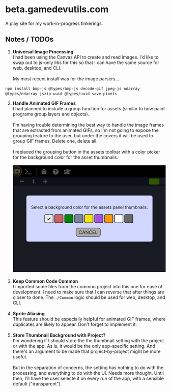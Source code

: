 # beta.gamedevutils.com
A play site for my work-in-progress tinkerings.

## Notes / TODOs

1. **Universal Image Processing**<br/>I had been using the Canvas API to create and read images. I'd like to swap out to js-only libs for this so that I can have the same source for web, desktop, and CLI.<br/><br/>My most recent install was for the image parsers...

```shell
npm install bmp-js @types/bmp-js decode-gif jpeg-js ndarray @types/ndarray jszip uuid @types/uuid save-pixels 
```

2. **Handle Animated GIF Frames**<br/>I had planned to include a group function for assets (similar to how paint programs group layers and objects).<br/><br/>I'm having trouble determining the best way to handle the image frames that are extracted from animated GIFs, so I'm not going to expose the grouping feature to the user, but under the covers it will be used to group GIF frames. Delete one, delete all.<br/><br/>I replaced the grouping button in the assets toolbar with a color picker for the background color for the asset thumbnails.<br/><br/>![Color Picker Dialog](./src/assets/gdu-color-picker.png)<br/><br/>
3. **Keep Common Code Common**<br/>I imported some files from the common project into this one for ease of development. I need to make sure that I can reverse that after things are closer to done. The `./Common` logic should be used for web, desktop, and CLI.<br/><br/>
4. **Sprite Aliasing**<br/>This feature should be especially helpful for animated GIF frames, where duplicates are likely to appear. Don't forget to implement it.<br/><br/>
5. **Store Thumbnail Background with Project?**<br/>I'm wondering if I should store the the thumbnail setting with the project or with the app. As is, it would be the only app-specific setting. And there's an argument to be made that project-by-project might be more useful.<br/><br/>But in the separation of concerns, the setting has nothing to do with the processing, and everything to do with the UI. Needs more thought. Until then, I'll have the user selecte it on every run of the app, with a sensible default ("transparent").